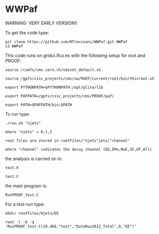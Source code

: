 # WWPaf

WARNING: VERY EARLY VERSION!!

To get the code type:

 ~~~~~~~~~~~~~~~~~~~~~~~~~~~~~~~~~~~~~~~~~~~~~~~~~~~~~~~~~~~~~~~~~~~~~~~~~~~~~
git clone https://github.com/NTrevisani/WWPaf.git WWPaf
cd WWPaf
 ~~~~~~~~~~~~~~~~~~~~~~~~~~~~~~~~~~~~~~~~~~~~~~~~~~~~~~~~~~~~~~~~~~~~~~~~~~~~~

 This code runs on gridui.ifca.es with the following setup for root and PROOF:

 ~~~~~~~~~~~~~~~~~~~~~~~~~~~~~~~~~~~~~~~~~~~~~~~~~~~~~~~~~~~~~~~~~~~~~~~~~~~~~
source /cvmfs/cms.cern.ch/cmsset_default.sh

source /gpfs/csic_projects/cms/sw/ROOT/current/root/bin/thisroot.sh

export PYTHONPATH=$PYTHONPATH:/opt/glite/lib

export PAFPATH=/gpfs/csic_projects/cms/PROOF/paf/

export PATH=$PAFPATH/bin:$PATH
 ~~~~~~~~~~~~~~~~~~~~~~~~~~~~~~~~~~~~~~~~~~~~~~~~~~~~~~~~~~~~~~~~~~~~~~~~~~~~~

 To run type: 

 ~~~~~~~~~~~~~~~~~~~~~~~~~~~~~~~~~~~~~~~~~~~~~~~~~~~~~~~~~~~~~~~~~~~~~~~~~~~~~
./run.sh "njets"

where "njets" = 0,1,2

root files are stored in rootFiles/"njets"jets/"channel"

where "channel" indicates the decay channel (EE,EMu,MuE,SF,OF,All)
 ~~~~~~~~~~~~~~~~~~~~~~~~~~~~~~~~~~~~~~~~~~~~~~~~~~~~~~~~~~~~~~~~~~~~~~~~~~~~~

 the analysis is carried on in:

 ~~~~~~~~~~~~~~~~~~~~~~~~~~~~~~~~~~~~~~~~~~~~~~~~~~~~~~~~~~~~~~~~~~~~~~~~~~~~~
test.h

test.C
 ~~~~~~~~~~~~~~~~~~~~~~~~~~~~~~~~~~~~~~~~~~~~~~~~~~~~~~~~~~~~~~~~~~~~~~~~~~~~~

 the main program is:

 ~~~~~~~~~~~~~~~~~~~~~~~~~~~~~~~~~~~~~~~~~~~~~~~~~~~~~~~~~~~~~~~~~~~~~~~~~~~~~
RunPROOF_test.C
 ~~~~~~~~~~~~~~~~~~~~~~~~~~~~~~~~~~~~~~~~~~~~~~~~~~~~~~~~~~~~~~~~~~~~~~~~~~~~~

 For a test-run type:

 ~~~~~~~~~~~~~~~~~~~~~~~~~~~~~~~~~~~~~~~~~~~~~~~~~~~~~~~~~~~~~~~~~~~~~~~~~~~~~
mkdir rootFiles/0jets/EE

root -l -b -q 'RunPROOF_test.C(19.468,"test","DataRun2012_Total",0,"EE")'
 ~~~~~~~~~~~~~~~~~~~~~~~~~~~~~~~~~~~~~~~~~~~~~~~~~~~~~~~~~~~~~~~~~~~~~~~~~~~~~